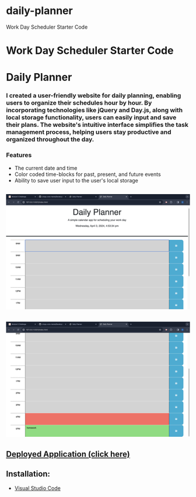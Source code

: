 # daily-planner
Work Day Scheduler Starter Code
# Work Day Scheduler Starter Code
# Daily Planner 
### I created a user-friendly website for daily planning, enabling users to organize their schedules hour by hour. By incorporating technologies like jQuery and Day.js, along with local storage functionality, users can easily input and save their plans. The website's intuitive interface simplifies the task management process, helping users stay productive and organized throughout the day.

### Features 
- The current date and time 
- Color coded time-blocks for past, present, and future events
- Ability to save user input to the user's local storage

## ![Deployed Application Screenshot](./Assets/images/daily-planner1.png)
## ![](./Assets/images/daily-planner2.png)


## [Deployed Application (click here)](http://127.0.0.1:5501/index.html) 

## Installation: 
- [Visual Studio Code](https://code.visualstudio.com/download)
